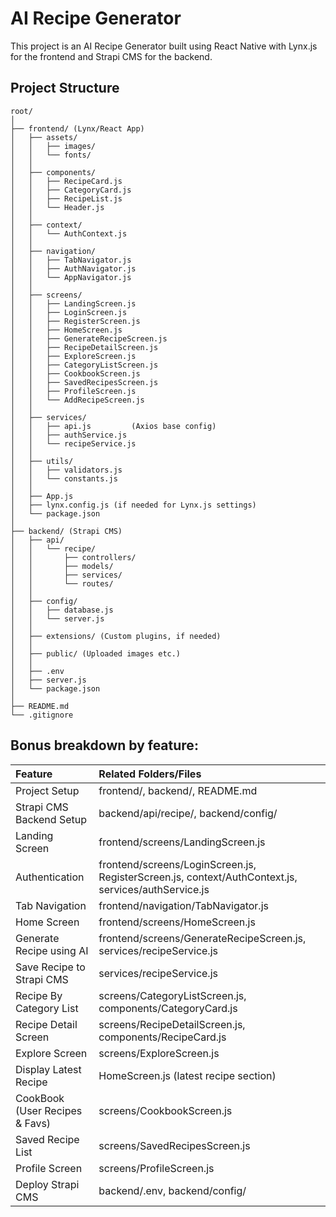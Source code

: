 # AI Recipe Generator

This project is an AI Recipe Generator built using React Native with Lynx.js for the frontend and Strapi CMS for the backend.

## Project Structure

```
root/
│
├── frontend/ (Lynx/React App)
│   ├── assets/
│   │   ├── images/
│   │   └── fonts/
│   │
│   ├── components/
│   │   ├── RecipeCard.js
│   │   ├── CategoryCard.js
│   │   ├── RecipeList.js
│   │   └── Header.js
│   │
│   ├── context/
│   │   └── AuthContext.js
│   │
│   ├── navigation/
│   │   ├── TabNavigator.js
│   │   ├── AuthNavigator.js
│   │   └── AppNavigator.js
│   │
│   ├── screens/
│   │   ├── LandingScreen.js
│   │   ├── LoginScreen.js
│   │   ├── RegisterScreen.js
│   │   ├── HomeScreen.js
│   │   ├── GenerateRecipeScreen.js
│   │   ├── RecipeDetailScreen.js
│   │   ├── ExploreScreen.js
│   │   ├── CategoryListScreen.js
│   │   ├── CookbookScreen.js
│   │   ├── SavedRecipesScreen.js
│   │   ├── ProfileScreen.js
│   │   └── AddRecipeScreen.js
│   │
│   ├── services/
│   │   ├── api.js         (Axios base config)
│   │   ├── authService.js
│   │   └── recipeService.js
│   │
│   ├── utils/
│   │   ├── validators.js
│   │   └── constants.js
│   │
│   ├── App.js
│   ├── lynx.config.js (if needed for Lynx.js settings)
│   └── package.json
│
├── backend/ (Strapi CMS)
│   ├── api/
│   │   └── recipe/
│   │       ├── controllers/
│   │       ├── models/
│   │       ├── services/
│   │       └── routes/
│   │
│   ├── config/
│   │   ├── database.js
│   │   └── server.js
│   │
│   ├── extensions/ (Custom plugins, if needed)
│   │
│   ├── public/ (Uploaded images etc.)
│   │
│   ├── .env
│   ├── server.js
│   └── package.json
│
├── README.md
└── .gitignore
```

## Bonus breakdown by feature:

| Feature                          | Related Folders/Files                                  |
|:----------------------------------|:------------------------------------------------------|
| Project Setup                     | frontend/, backend/, README.md                        |
| Strapi CMS Backend Setup          | backend/api/recipe/, backend/config/                  |
| Landing Screen                    | frontend/screens/LandingScreen.js                    |
| Authentication                    | frontend/screens/LoginScreen.js, RegisterScreen.js, context/AuthContext.js, services/authService.js |
| Tab Navigation                    | frontend/navigation/TabNavigator.js                  |
| Home Screen                       | frontend/screens/HomeScreen.js                       |
| Generate Recipe using AI          | frontend/screens/GenerateRecipeScreen.js, services/recipeService.js |
| Save Recipe to Strapi CMS         | services/recipeService.js                            |
| Recipe By Category List           | screens/CategoryListScreen.js, components/CategoryCard.js |
| Recipe Detail Screen              | screens/RecipeDetailScreen.js, components/RecipeCard.js |
| Explore Screen                    | screens/ExploreScreen.js                             |
| Display Latest Recipe             | HomeScreen.js (latest recipe section)                 |
| CookBook (User Recipes & Favs)    | screens/CookbookScreen.js                            |
| Saved Recipe List                 | screens/SavedRecipesScreen.js                        |
| Profile Screen                    | screens/ProfileScreen.js                             |
| Deploy Strapi CMS                 | backend/.env, backend/config/                         |
